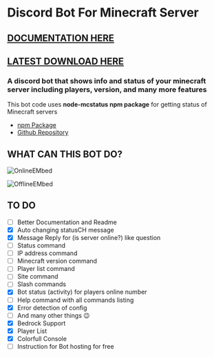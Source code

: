 # Discord Bot For Minecraft Server

## [DOCUMENTATION HERE](https://nooberpro.gitbook.io/minecraft-discord-bot/installation/setup)

## [LATEST DOWNLOAD HERE](https://github.com/Nooberpro/minecraft-discord-bot/archive/refs/heads/main.zip)

### **A discord bot that shows info and status of your minecraft server including players, version, and many more features**

This bot code uses **node-mcstatus npm package** for getting status of Minecraft servers

- [npm Package](https://www.npmjs.com/package/node-mcstatus)
- [Github Repository](https://github.com/mcstatus-io/node-mcstatus)

## WHAT CAN THIS BOT DO?

![OnlineEMbed](https://i.imgur.com/HDjlmkE.png)

![OfflineEMbed](https://i.imgur.com/wODw8v1.png)

## TO DO

- [ ] Better Documentation and Readme
- [x] Auto changing statusCH message
- [x] Message Reply for (is server online?) like question
- [ ] Status command
- [ ] IP address command
- [ ] Minecraft version command
- [ ] Player list command
- [ ] Site command
- [ ] Slash commands
- [x] Bot status (activity) for players online number
- [ ] Help command with all commands listing
- [x] Error detection of config
- [ ] And many other things 😉
- [x] Bedrock Support
- [x] Player List
- [x] Colorfull Console
- [ ] Instruction for Bot hosting for free
